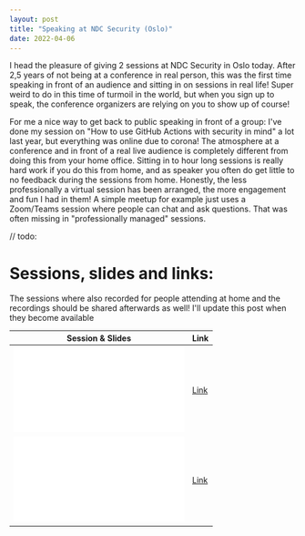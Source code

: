 ```yaml
---
layout: post
title: "Speaking at NDC Security (Oslo)"
date: 2022-04-06
---
```


I head the pleasure of giving 2 sessions at NDC Security in Oslo today. After 2,5 years of not being at a conference in real person, this was the first time speaking in front of an audience and sitting in on sessions in real life! Super weird to do in this time of turmoil in the world, but when you sign up to speak, the conference organizers are relying on you to show up of course!

For me a nice way to get back to public speaking in front of a group: I've done my session on "How to use GitHub Actions with security in mind" a lot last year, but everything was online due to corona! The atmosphere at a conference and in front of a real live audience is completely different from doing this from your home office. Sitting in to hour long sessions is really hard work if you do this from home, and as speaker you often do get little to no feedback during the sessions from home. Honestly, the less professionally a virtual session has been arranged, the more engagement and fun I had in them! A simple meetup for example just uses a Zoom/Teams session where people can chat and ask questions. That was often missing in "professionally managed" sessions.

// todo:


# Sessions, slides and links:
The sessions where also recorded for people attending at home and the recordings should be shared afterwards as well! I'll update this post when they become available

|Session & Slides|Link|
|---|---|
|![Protect your code with GitHub Security features](/slides/20220406%20Protect%20your%20code%20with%20GitHub%20security%20features.pdf)|[Link](https://ndc-security.com/agenda/protect-your-code-with-github-security-features-0dhc/0kibw07zdja)|
|![Protect yourself against supply chain attacks through your pipeline](/slides/20220406%20Protect%20yourself%20against%20supply%20chain%20attacks%20through%20your%20pipeline.pdf)|[Link](https://ndc-security.com/agenda/protect-yourself-against-supply-chain-attacks-through-your-pipeline-0adx/0p76cipnoha)